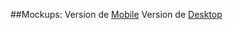 ##Mockups:
Version de [Mobile](https://wireframe.cc/qEA0Jn "Mobile")
Version de [Desktop](https://wireframe.cc/zPpPmR "Desktop")
